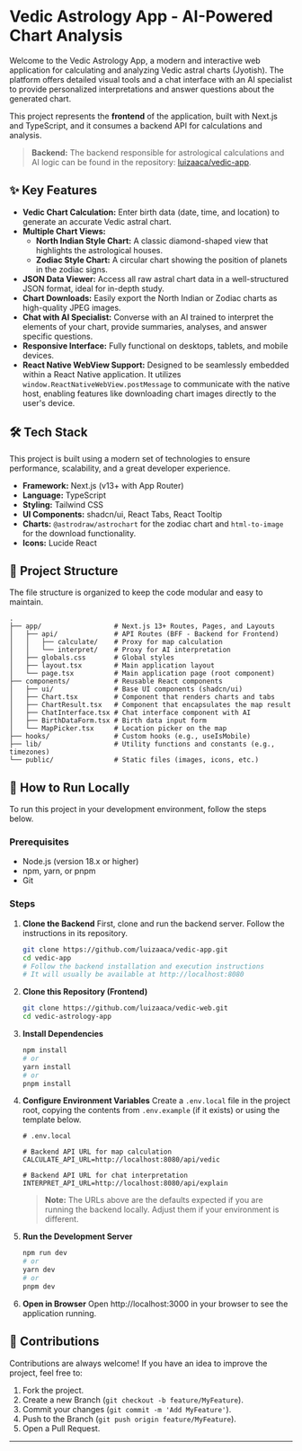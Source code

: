 # Vedic Astrology App - AI-Powered Chart Analysis

Welcome to the Vedic Astrology App, a modern and interactive web application for calculating and analyzing Vedic astral charts (Jyotish). The platform offers detailed visual tools and a chat interface with an AI specialist to provide personalized interpretations and answer questions about the generated chart.

This project represents the **frontend** of the application, built with Next.js and TypeScript, and it consumes a backend API for calculations and analysis.

> **Backend:** The backend responsible for astrological calculations and AI logic can be found in the repository: [luizaaca/vedic-app](https://github.com/luizaaca/vedic-app).

## ✨ Key Features

- **Vedic Chart Calculation:** Enter birth data (date, time, and location) to generate an accurate Vedic astral chart.
- **Multiple Chart Views:**
  - **North Indian Style Chart:** A classic diamond-shaped view that highlights the astrological houses.
  - **Zodiac Style Chart:** A circular chart showing the position of planets in the zodiac signs.
- **JSON Data Viewer:** Access all raw astral chart data in a well-structured JSON format, ideal for in-depth study.
- **Chart Downloads:** Easily export the North Indian or Zodiac charts as high-quality JPEG images.
- **Chat with AI Specialist:** Converse with an AI trained to interpret the elements of your chart, provide summaries, analyses, and answer specific questions.
- **Responsive Interface:** Fully functional on desktops, tablets, and mobile devices.
- **React Native WebView Support:** Designed to be seamlessly embedded within a React Native application. It utilizes `window.ReactNativeWebView.postMessage` to communicate with the native host, enabling features like downloading chart images directly to the user's device.

## 🛠️ Tech Stack

This project is built using a modern set of technologies to ensure performance, scalability, and a great developer experience.

- **Framework:** Next.js (v13+ with App Router)
- **Language:** TypeScript
- **Styling:** Tailwind CSS
- **UI Components:** shadcn/ui, React Tabs, React Tooltip
- **Charts:** `@astrodraw/astrochart` for the zodiac chart and `html-to-image` for the download functionality.
- **Icons:** Lucide React

## 📂 Project Structure

The file structure is organized to keep the code modular and easy to maintain.

```
.
├── app/                  # Next.js 13+ Routes, Pages, and Layouts
│   ├── api/              # API Routes (BFF - Backend for Frontend)
│   │   ├── calculate/    # Proxy for map calculation
│   │   └── interpret/    # Proxy for AI interpretation
│   ├── globals.css       # Global styles
│   ├── layout.tsx        # Main application layout
│   └── page.tsx          # Main application page (root component)
├── components/           # Reusable React components
│   ├── ui/               # Base UI components (shadcn/ui)
│   ├── Chart.tsx         # Component that renders charts and tabs
│   ├── ChartResult.tsx   # Component that encapsulates the map result
│   ├── ChatInterface.tsx # Chat interface component with AI
│   ├── BirthDataForm.tsx # Birth data input form
│   └── MapPicker.tsx     # Location picker on the map
├── hooks/                # Custom hooks (e.g., useIsMobile)
├── lib/                  # Utility functions and constants (e.g., timezones)
└── public/               # Static files (images, icons, etc.)
```

## 🚀 How to Run Locally

To run this project in your development environment, follow the steps below.

### Prerequisites

-   Node.js (version 18.x or higher)
-   npm, yarn, or pnpm
-   Git

### Steps

1.  **Clone the Backend**
    First, clone and run the backend server. Follow the instructions in its repository.
    ```bash
    git clone https://github.com/luizaaca/vedic-app.git
    cd vedic-app
    # Follow the backend installation and execution instructions
    # It will usually be available at http://localhost:8080
    ```

2.  **Clone this Repository (Frontend)**
    ```bash
    git clone https://github.com/luizaaca/vedic-web.git
    cd vedic-astrology-app
    ```

3.  **Install Dependencies**
    ```bash
    npm install
    # or
    yarn install
    # or
    pnpm install
    ```

4.  **Configure Environment Variables**
    Create a `.env.local` file in the project root, copying the contents from `.env.example` (if it exists) or using the template below.
    ```env
    # .env.local

    # Backend API URL for map calculation
    CALCULATE_API_URL=http://localhost:8080/api/vedic

    # Backend API URL for chat interpretation
    INTERPRET_API_URL=http://localhost:8080/api/explain
    ```
    > **Note:** The URLs above are the defaults expected if you are running the backend locally. Adjust them if your environment is different.

5.  **Run the Development Server**
    ```bash
    npm run dev
    # or
    yarn dev
    # or
    pnpm dev
    ```

6.  **Open in Browser**
    Open http://localhost:3000 in your browser to see the application running.

## 🤝 Contributions

Contributions are always welcome! If you have an idea to improve the project, feel free to:

1.  Fork the project.
2.  Create a new Branch (`git checkout -b feature/MyFeature`).
3.  Commit your changes (`git commit -m 'Add MyFeature'`).
4.  Push to the Branch (`git push origin feature/MyFeature`).
5.  Open a Pull Request.

---
